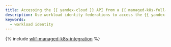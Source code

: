 ```yaml
---
title: Accessing the {{ yandex-cloud }} API from a {{ managed-k8s-full-name }} cluster using {{ iam-full-name }} workload identity federations.
description: Use workload identity federations to access the {{ yandex-cloud }} API from a {{ managed-k8s-name }} cluster.
keywords:
  - workload identity
---
```

{% include [wlif-managed-k8s-integration](../../_tutorials/security/wlif-managed-k8s-integration.md) %}